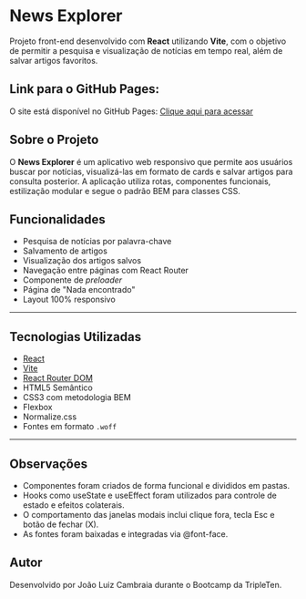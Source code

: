 # News Explorer

Projeto front-end desenvolvido com **React** utilizando **Vite**, com o objetivo de permitir a pesquisa e visualização de notícias em tempo real, além de salvar artigos favoritos.

## Link para o GitHub Pages:

O site está disponível no GitHub Pages: [Clique aqui para acessar](https://jlcambraia.github.io/news-explorer-frontend/)

## Sobre o Projeto

O **News Explorer** é um aplicativo web responsivo que permite aos usuários buscar por notícias, visualizá-las em formato de cards e salvar artigos para consulta posterior. A aplicação utiliza rotas, componentes funcionais, estilização modular e segue o padrão BEM para classes CSS.

## Funcionalidades

- Pesquisa de notícias por palavra-chave
- Salvamento de artigos
- Visualização dos artigos salvos
- Navegação entre páginas com React Router
- Componente de _preloader_
- Página de "Nada encontrado"
- Layout 100% responsivo

---

## Tecnologias Utilizadas

- [React](https://reactjs.org/)
- [Vite](https://vitejs.dev/)
- [React Router DOM](https://reactrouter.com/)
- HTML5 Semântico
- CSS3 com metodologia BEM
- Flexbox
- Normalize.css
- Fontes em formato `.woff`

---

## Observações

- Componentes foram criados de forma funcional e divididos em pastas.
- Hooks como useState e useEffect foram utilizados para controle de estado e efeitos colaterais.
- O comportamento das janelas modais inclui clique fora, tecla Esc e botão de fechar (X).
- As fontes foram baixadas e integradas via @font-face.

## Autor

Desenvolvido por João Luiz Cambraia durante o Bootcamp da TripleTen.
